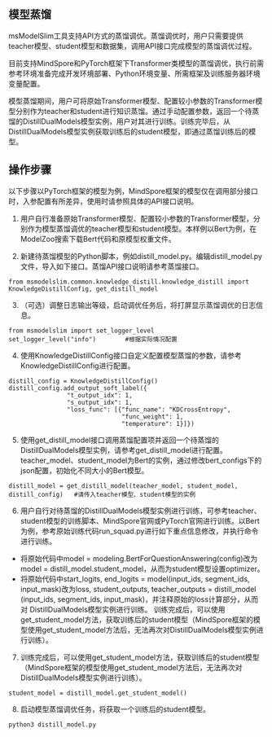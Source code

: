 ## 模型蒸馏

msModelSlim工具支持API方式的蒸馏调优。蒸馏调优时，用户只需要提供teacher模型、student模型和数据集，调用API接口完成模型的蒸馏调优过程。

目前支持MindSpore和PyTorch框架下Transformer类模型的蒸馏调优，执行前需参考环境准备完成开发环境部署、Python环境变量、所需框架及训练服务器环境变量配置。

模型蒸馏期间，用户可将原始Transformer模型、配置较小参数的Transformer模型分别作为teacher和student进行知识蒸馏。通过手动配置参数，返回一个待蒸馏的DistillDualModels模型实例，用户对其进行训练。训练完毕后，从DistillDualModels模型实例获取训练后的student模型，即通过蒸馏训练后的模型。

## 操作步骤

以下步骤以PyTorch框架的模型为例，MindSpore框架的模型仅在调用部分接口时，入参配置有所差异，使用时请参照具体的API接口说明。

1. 用户自行准备原始Transformer模型、配置较小参数的Transformer模型，分别作为模型蒸馏调优的teacher模型和student模型。本样例以Bert为例，在ModelZoo搜索下载Bert代码和原模型权重文件。

2. 新建待蒸馏模型的Python脚本，例如distill_model.py。编辑distill_model.py文件，导入如下接口。蒸馏API接口说明请参考蒸馏接口。
```
from msmodelslim.common.knowledge_distill.knowledge_distill import KnowledgeDistillConfig, get_distill_model
```

3. （可选）调整日志输出等级，启动调优任务后，将打屏显示蒸馏调优的日志信息。

```
from msmodelslim import set_logger_level
set_logger_level("info")        #根据实际情况配置
```

4. 使用KnowledgeDistillConfig接口自定义配置模型蒸馏的参数，请参考KnowledgeDistillConfig进行配置。

```
distill_config = KnowledgeDistillConfig()
distill_config.add_output_soft_label({
                "t_output_idx": 1,
                "s_output_idx": 1,
                "loss_func": [{"func_name": "KDCrossEntropy",
                               "func_weight": 1,
                               "temperature": 1}]})
```

5. 使用get_distill_model接口调用蒸馏配置项并返回一个待蒸馏的DistillDualModels模型实例，请参考get_distill_model进行配置。teacher_model、student_model为Bert的实例，通过修改bert_configs下的json配置，初始化不同大小的Bert模型。
```
distill_model = get_distill_model(teacher_model, student_model, distill_config)   #请传入teacher模型、student模型的实例
```

6. 用户自行对待蒸馏的DistillDualModels模型实例进行训练，可参考teacher、student模型的训练脚本、MindSpore官网或PyTorch官网进行训练。以Bert为例，参考原始训练代码run_squad.py进行如下重点信息修改，并执行命令进行训练。

- 将原始代码中model = modeling.BertForQuestionAnswering(config)改为model = distill_model.student_model，从而为student模型设置optimizer。
- 将原始代码中start_logits, end_logits = model(input_ids, segment_ids, input_mask)改为loss, student_outputs, teacher_outputs = distill_model (input_ids, segment_ids, input_mask)，并注释原始的loss计算部分，从而对 DistillDualModels模型实例进行训练。
训练完成后，可以使用get_student_model方法，获取训练后的student模型（MindSpore框架的模型使用get_student_model方法后，无法再次对DistillDualModels模型实例进行训练）。

7. 训练完成后，可以使用get_student_model方法，获取训练后的student模型（MindSpore框架的模型使用get_student_model方法后，无法再次对DistillDualModels模型实例进行训练）。
```
student_model = distill_model.get_student_model()
```

8. 启动模型蒸馏调优任务，将获取一个训练后的student模型。
```
python3 distill_model.py
```